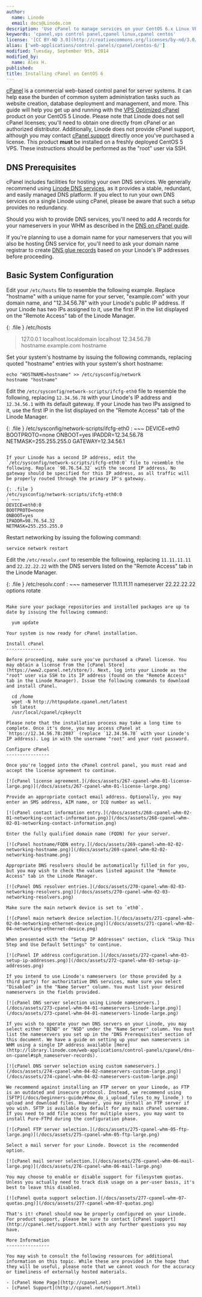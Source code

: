 ```yaml
---
author:
  name: Linode
  email: docs@Linode.com
description: 'Use cPanel to manage services on your CentOS 6.x Linux VPS.'
keywords: 'cpanel,vps control panel,cpanel linux,cpanel centos'
license: '[CC BY-ND 3.0](http://creativecommons.org/licenses/by-nd/3.0/us/)'
alias: ['web-applications/control-panels/cpanel/centos-6/']
modified: Tuesday, September 9th, 2014
modified_by:
  name: Alex H.
published: 
title: Installing cPanel on CentOS 6
---
```


[cPanel](http://cpanel.net) is a commercial web-based control panel for server systems. It can help ease the burden of common system administration tasks such as website creation, database deployment and management, and more. This guide will help you get up and running with the [VPS Optimized cPanel](http://cpanel.net/products/cpanelwhm/vps-optimized.html) product on your CentOS 5 Linode. Please note that Linode does not sell cPanel licenses; you'll need to obtain one directly from cPanel or an authorized distributor. Additionally, Linode does not provide cPanel support, although you may contact [cPanel support](http://cpanel.net/support.html) directly once you've purchased a license. This product **must** be installed on a freshly deployed CentOS 5 VPS. These instructions should be performed as the "root" user via SSH.

DNS Prerequisites
-----------------

cPanel includes facilities for hosting your own DNS services. We generally recommend using [Linode DNS services](/docs/dns-guides/configuring-dns-with-the-linode-manager), as it provides a stable, redundant, and easily managed DNS platform. If you elect to run your own DNS services on a single Linode using cPanel, please be aware that such a setup provides no redundancy.

Should you wish to provide DNS services, you'll need to add A records for your nameservers in your WHM as described in the [DNS on cPanel guide](https://library.linode.com/web-applications/control-panels/cpanel/dns-on-cpanel#sph_nameserver-records).

If you're planning to use a domain name for your nameservers that you will also be hosting DNS service for, you'll need to ask your domain name registrar to create [DNS glue records](http://en.wikipedia.org/wiki/Domain_Name_System#Circular_dependencies_and_glue_records) based on your Linode's IP addresses before proceeding.

Basic System Configuration
--------------------------

Edit your `/etc/hosts` file to resemble the following example. Replace "hostname" with a unique name for your server, "example.com" with your domain name, and "12.34.56.78" with your Linode's public IP address. If your Linode has two IPs assigned to it, use the first IP in the list displayed on the "Remote Access" tab of the Linode Manager.

{: .file }
/etc/hosts

> 127.0.0.1 localhost.localdomain localhost 12.34.56.78 hostname.example.com hostname

Set your system's hostname by issuing the following commands, replacing quoted "hostname" entries with your system's short hostname:

    echo "HOSTNAME=hostname" >> /etc/sysconfig/network
    hostname "hostname"

Edit the `/etc/sysconfig/network-scripts/ifcfg-eth0` file to resemble the following, replacing `12.34.56.78` with your Linode's IP address and `12.34.56.1` with its default gateway. If your Linode has two IPs assigned to it, use the first IP in the list displayed on the "Remote Access" tab of the Linode Manager.

{: .file }
/etc/sysconfig/network-scripts/ifcfg-eth0
: ~~~
  DEVICE=eth0
  BOOTPROTO=none
  ONBOOT=yes
  IPADDR=12.34.56.78
  NETMASK=255.255.255.0
  GATEWAY=12.34.56.1
  ~~~

If your Linode has a second IP address, edit the `/etc/sysconfig/network-scripts/ifcfg-eth0:0` file to resemble the following. Replace `98.76.54.32` with the second IP address. No gateway should be specified for this IP address, as all traffic will be properly routed through the primary IP's gateway.

{: .file }
/etc/sysconfig/network-scripts/ifcfg-eth0:0
: ~~~
  DEVICE=eth0:0
  BOOTPROTO=none
  ONBOOT=yes
  IPADDR=98.76.54.32
  NETMASK=255.255.255.0
  ~~~

Restart networking by issuing the following command:

    service network restart

Edit the `/etc/resolv.conf` to resemble the following, replacing `11.11.11.11` and `22.22.22.22` with the DNS servers listed on the "Remote Access" tab in the Linode Manager.

{: .file }
/etc/resolv.conf
: ~~~
  nameserver 11.11.11.11 nameserver 22.22.22.22 options rotate
  ~~~
  
Make sure your package repositories and installed packages are up to date by issuing the following command:

    yum update

Your system is now ready for cPanel installation.

Install cPanel
--------------

Before proceeding, make sure you've purchased a cPanel license. You may obtain a license from the [cPanel Store](https://www2.cpanel.net/store/). Next, log into your Linode as the "root" user via SSH to its IP address (found on the "Remote Access" tab in the Linode Manager). Issue the following commands to download and install cPanel.

    cd /home
    wget -N http://httpupdate.cpanel.net/latest
    sh latest
    /usr/local/cpanel/cpkeyclt

Please note that the installation process may take a long time to complete. Once it's done, you may access cPanel at `https://12.34.56.78:2087` (replace `12.34.56.78` with your Linode's IP address). Log in with the username "root" and your root password.

Configure cPanel
----------------

Once you're logged into the cPanel control panel, you must read and accept the license agreement to continue.

[![cPanel license agreement.](/docs/assets/267-cpanel-whm-01-license-large.png)](/docs/assets/267-cpanel-whm-01-license-large.png)

Provide an appropriate contact email address. Optionally, you may enter an SMS address, AIM name, or ICQ number as well.

[![cPanel contact information entry.](/docs/assets/268-cpanel-whm-02-01-networking-contact-information.png)](/docs/assets/268-cpanel-whm-02-01-networking-contact-information.png)

Enter the fully qualified domain name (FQDN) for your server.

[![cPanel hostname/FQDN entry.](/docs/assets/269-cpanel-whm-02-02-networking-hostname.png)](/docs/assets/269-cpanel-whm-02-02-networking-hostname.png)

Appropriate DNS resolvers should be automatically filled in for you, but you may wish to check the values listed against the "Remote Access" tab in the Linode Manager.

[![cPanel DNS resolver entries.](/docs/assets/270-cpanel-whm-02-03-networking-resolvers.png)](/docs/assets/270-cpanel-whm-02-03-networking-resolvers.png)

Make sure the main network device is set to `eth0`.

[![cPanel main network device selection.](/docs/assets/271-cpanel-whm-02-04-networking-ethernet-device.png)](/docs/assets/271-cpanel-whm-02-04-networking-ethernet-device.png)

When presented with the "Setup IP Addresses" section, click "Skip This Step and Use Default Settings" to continue.

[![cPanel IP address configuration.](/docs/assets/272-cpanel-whm-03-setup-ip-addresses.png)](/docs/assets/272-cpanel-whm-03-setup-ip-addresses.png)

If you intend to use Linode's nameservers (or those provided by a third party) for authoritative DNS services, make sure you select "Disabled" in the "Name Server" column. You must list your desired nameservers in the fields provided.

[![cPanel DNS server selection using Linode nameservers.](/docs/assets/273-cpanel-whm-04-01-nameservers-linode-large.png)](/docs/assets/273-cpanel-whm-04-01-nameservers-linode-large.png)

If you wish to operate your own DNS servers on your Linode, you may select either "BIND" or "NSD" under the "Name Server" column. You must list the nameservers you set up in the "DNS Prerequisites" section of this document. We have a guide on setting up your own nameservers in WHM using a single IP address available [Here](http://library.linode.com/web-applications/control-panels/cpanel/dns-on-cpanel#sph_nameserver-records).

[![cPanel DNS server selection using custom nameservers.](/docs/assets/274-cpanel-whm-04-02-nameservers-custom-large.png)](/docs/assets/274-cpanel-whm-04-02-nameservers-custom-large.png)

We recommend against installing an FTP server on your Linode, as FTP is an outdated and insecure protocol. Instead, we recommend using [SFTP](/docs/beginners-guide/#how_do_i_upload_files_to_my_linode_) to upload and download files. However, you may install an FTP server if you wish. SFTP is available by default for any main cPanel username. If you need to add file access for multiple users, you may want to install Pure-FTPd during the configuration phase.

[![cPanel FTP server selection.](/docs/assets/275-cpanel-whm-05-ftp-large.png)](/docs/assets/275-cpanel-whm-05-ftp-large.png)

Select a mail server for your Linode. Dovecot is the recommended option.

[![cPanel mail server selection.](/docs/assets/276-cpanel-whm-06-mail-large.png)](/docs/assets/276-cpanel-whm-06-mail-large.png)

You may choose to enable or disable support for filesystem quotas. Unless you actually need to track disk usage on a per-user basis, it's best to leave this disabled.

[![cPanel quota support selection.](/docs/assets/277-cpanel-whm-07-quotas.png)](/docs/assets/277-cpanel-whm-07-quotas.png)

That's it! cPanel should now be properly configured on your Linode. For product support, please be sure to contact [cPanel support](http://cpanel.net/support.html) with any further questions you may have.

More Information
----------------

You may wish to consult the following resources for additional information on this topic. While these are provided in the hope that they will be useful, please note that we cannot vouch for the accuracy or timeliness of externally hosted materials.

- [cPanel Home Page](http://cpanel.net)
- [cPanel Support](http://cpanel.net/support.html)



